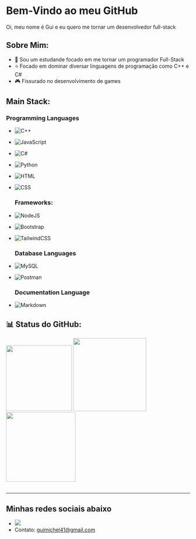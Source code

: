 
  
# Bem-Vindo ao meu GitHub

 Oi, meu nome é Gui e eu quero me tornar um desenvolvedor full-stack

  ## Sobre Mim:
  * 📝 Sou um estudande focado em me tornar um programador Full-Stack
  * ⭐ Focado em dominar diversar linguagens de programação como C++ e C#
  * 🎮 Fissurado no desenvolvimento de games


  ## Main Stack:

  ### Programming Languages
* ![C++](https://img.shields.io/badge/c++-%2300599C.svg?style=for-the-badge&logo=c%2B%2B&logoColor=white) 
* ![JavaScript](https://img.shields.io/badge/JavaScript-F7DF1E?style=for-the-badge&logo=javascript&logoColor=black)&nbsp; 
* ![C#](https://img.shields.io/badge/C%23-239120?style=for-the-badge&logo=csharp&logoColor=white)
* ![Python](https://img.shields.io/badge/python-3670A0?style=for-the-badge&logo=python&logoColor=ffdd54) 
  
* ![HTML](https://img.shields.io/badge/HTML5-E34F26?style=for-the-badge&logo=html5&logoColor=white)&nbsp;
* ![CSS](https://img.shields.io/badge/CSS3-1572B6?style=for-the-badge&logo=css3&logoColor=white)&nbsp;

  
  ### Frameworks:
* ![NodeJS](https://img.shields.io/badge/node.js-6DA55F?style=for-the-badge&logo=node.js&logoColor=white) 
* ![Bootstrap](https://img.shields.io/badge/bootstrap-%238511FA.svg?style=for-the-badge&logo=bootstrap&logoColor=white)
* ![TailwindCSS](https://img.shields.io/badge/Tailwind%20CSS-06B6D4?logo=tailwindcss&logoColor=fff&style=for-the-badge)

  ### Database Languages
* ![MySQL](https://img.shields.io/badge/mysql-%2300000f.svg?style=for-the-badge&logo=mysql&logoColor=white)
* ![Postman](https://img.shields.io/badge/Postman-FF6C37?style=for-the-badge&logo=postman&logoColor=white) 
  
  ### Documentation Language
* ![Markdown](https://img.shields.io/badge/Markdown-000000.svg?style=for-the-badge&logo=Markdown&logoColor=white) 

  
## 📊 Status do GitHub:
 <img height="180em" src="https://github-readme-stats.vercel.app/api?username=gui0r&theme=shadow_red&hide_border=false&include_all_commits=false&count_private=false"/>
 <img height="200em" src="https://github-readme-streak-stats.herokuapp.com/?user=gui0r&theme=shadow_red&hide_border=false"/>
 <img height="190em" src="https://github-readme-stats.vercel.app/api/top-langs/?username=gui0r&theme=shadow_red&hide_border=false&include_all_commits=false&count_private=false&layout=compact"/>


 <br>
<br/>

---

## Minhas redes sociais abaixo


* <a href="https://www.instagram.com/gui_0r/" target="_blank"><img src="https://img.shields.io/badge/-Instagram-%23E4405F?style=for-the-badge&logo=instagram&logoColor=white" target="_blank"></a>
* Contato: guimichel41@gmail.com


